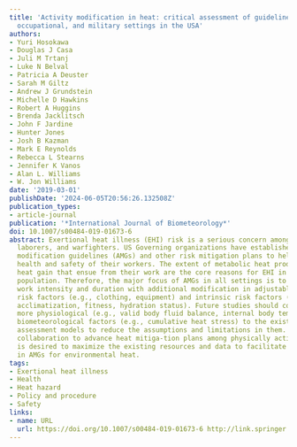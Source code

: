 ```yaml
---
title: 'Activity modification in heat: critical assessment of guidelines across athletic,
  occupational, and military settings in the USA'
authors:
- Yuri Hosokawa
- Douglas J Casa
- Juli M Trtanj
- Luke N Belval
- Patricia A Deuster
- Sarah M Giltz
- Andrew J Grundstein
- Michelle D Hawkins
- Robert A Huggins
- Brenda Jacklitsch
- John F Jardine
- Hunter Jones
- Josh B Kazman
- Mark E Reynolds
- Rebecca L Stearns
- Jennifer K Vanos
- Alan L. Williams
- W. Jon Williams
date: '2019-03-01'
publishDate: '2024-06-05T20:56:26.132508Z'
publication_types:
- article-journal
publication: '*International Journal of Biometeorology*'
doi: 10.1007/s00484-019-01673-6
abstract: Exertional heat illness (EHI) risk is a serious concern among athletes,
  laborers, and warfighters. US Governing organizations have established various activity
  modification guidelines (AMGs) and other risk mitigation plans to help ensure the
  health and safety of their workers. The extent of metabolic heat production and
  heat gain that ensue from their work are the core reasons for EHI in the aforementioned
  population. Therefore, the major focus of AMGs in all settings is to modulate the
  work intensity and duration with additional modification in adjustable extrinsic
  risk factors (e.g., clothing, equipment) and intrinsic risk factors (e.g., heat
  acclimatization, fitness, hydration status). Future studies should continue to integrate
  more physiological (e.g., valid body fluid balance, internal body temperature) and
  biometeorological factors (e.g., cumulative heat stress) to the existing heat risk
  assessment models to reduce the assumptions and limitations in them. Future interagency
  collaboration to advance heat mitiga-tion plans among physically active population
  is desired to maximize the existing resources and data to facilitate advancement
  in AMGs for environmental heat.
tags:
- Exertional heat illness
- Health
- Heat hazard
- Policy and procedure
- Safety
links:
- name: URL
  url: https://doi.org/10.1007/s00484-019-01673-6 http://link.springer.com/10.1007/s00484-019-01673-6
---
```

